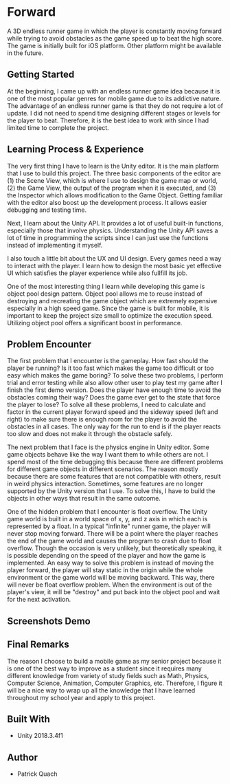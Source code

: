 # Forward

A 3D endless runner game in which the player is constantly moving forward while trying to avoid obstacles as the game speed up to beat the high score. The game is initially built for iOS platform. Other platform might be available in the future.


## Getting Started

At the beginning, I came up with an endless runner game idea because it is one of the most popular genres for mobile game due to its addictive nature. The advantage of an endless runner game is that they do not require a lot of update. I did not need to spend time designing different stages or levels for the player to beat. Therefore, it is the best idea to work with since I had limited time to complete the project.


## Learning Process & Experience

The very first thing I have to learn is the Unity editor. It is the main platform that I use to build this project. The three basic components of the editor are (1) the Scene View, which is where I use to design the game map or world, (2) the Game View, the output of the program when it is executed, and (3) the Inspector which allows modification to the Game Object. Getting familiar with the editor also boost up the development process. It allows easier debugging and testing time.

Next, I learn about the Unity API. It provides a lot of useful built-in functions, especially those that involve physics. Understanding the Unity API saves a lot of time in programming the scripts since I can just use the functions instead of implementing it myself.

I also touch a little bit about the UX and UI design. Every games need a way to interact with the player. I learn how to design the most basic yet effective UI which satisfies the player experience while also fullfill its job.

One of the most interesting thing I learn while developing this game is object pool design pattern. Object pool allows me to reuse instead of destroying and recreating the game object which are extremely expensive especially in a high speed game. Since the game is built for mobile, it is important to keep the project size small to optimize the execution speed. Utilizing object pool offers a significant boost in performance.


## Problem Encounter

The first problem that I encounter is the gameplay. How fast should the player be running? Is it too fast which makes the game too difficult or too easy which makes the game boring? To solve these two problems, I perform trial and error testing while also allow other user to play test my game after I finish the first demo version. Does the player have enough time to avoid the obstacles coming their way? Does the game ever get to the state that force the player to lose? To solve all these problems, I need to calculate and factor in the current player forward speed and the sideway speed (left and right) to make sure there is enough room for the player to avoid the obstacles in all cases. The only way for the run to end is if the player reacts too slow and does not make it through the obstacle safely.

The next problem that I face is the physics engine in Unity editor. Some game objects behave like the way I want them to while others are not. I spend most of the time debugging this because there are different problems for different game objects in different scenarios. The reason mostly because there are some features that are not compatible with others, result in weird physics interaction. Sometimes, some features are no longer supported by the Unity version that I use. To solve this, I have to build the objects in other ways that result in the same outcome.

One of the hidden problem that I encounter is float overflow. The Unity game world is built in a world space of x, y, and z axis in which each is represented by a float. In a typical "infinite" runner game, the player will never stop moving forward. There will be a point where the player reaches the end of the game world and causes the program to crash due to float overflow. Though the occasion is very unlikely, but theoretically speaking, it is possible depending on the speed of the player and how the game is implemented. An easy way to solve this problem is instead of moving the player forward, the player will stay static in the origin while the whole environment or the game world will be moving backward. This way, there will never be float overflow problem. When the environment is out of the player's view, it will be "destroy" and put back into the object pool and wait for the next activation.


## Screenshots Demo


## Final Remarks

The reason I choose to build a mobile game as my senior project because it is one of the best way to improve as a student since it requires many different knowledge from variety of study fields such as Math, Physics, Computer Science, Animation, Computer Graphics, etc. Therefore, I figure it will be a nice way to wrap up all the knowledge that I have learned throughout my school year and apply to this project.


## Built With

- Unity 2018.3.4f1 


## Author

- Patrick Quach